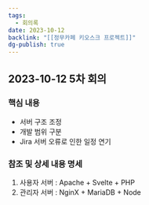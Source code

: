 ```yaml
---
tags:
  - 회의록
date: 2023-10-12
backlink: "[[정무카페 키오스크 프로젝트]]"
dg-publish: true
---
```

## 2023-10-12 5차 회의
### 핵심 내용
+ 서버 구조 조정
+ 개발 범위 구분
+ Jira 서버 오류로 인한 일정 연기

### 참조 및 상세 내용 명세
1. 사용자 서버 : Apache + Svelte + PHP
2. 관리자 서버 : NginX + MariaDB + Node